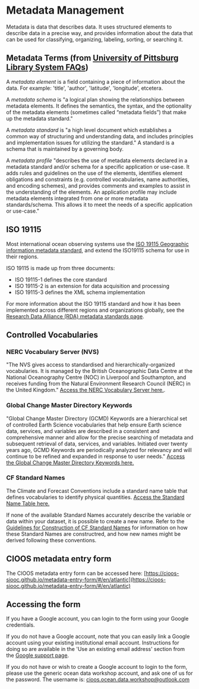 # Metadata Management
Metadata is data that describes data. It uses structured elements to describe data in a precise way, and provides information about the data that can be used for classifying, organizing, labeling, sorting, or searching it. 

## Metadata Terms (from [University of Pittsburg Library System FAQs](https://pitt.libanswers.com/faq/214800))

A *metadata element* is a field containing a piece of information about the data. For example: 'title', 'author', 'latitude', 'longitude', etcetera.

A *metadata schema* is "a logical plan showing the relationships between metadata elements. It defines the semantics, the syntax, and the optionality of the metadata elements (sometimes called “metadata fields”) that make up the metadata standard."

A *metadata standard* is "a high level document which establishes a common way of structuring and understanding data, and includes principles and implementation issues for utilizing the standard." A standard is a schema that is maintained by a governing body.

A *metadata profile* "describes the use of metadata elements declared in a metadata standard and/or schema for a specific application or use-case. It adds rules and guidelines on the use of the elements, identifies element obligations and constraints (e.g. controlled vocabularies, name authorities, and encoding schemes), and provides comments and examples to assist in the understanding of the elements. An application profile may include metadata elements integrated from one or more metadata standards/schema. This allows it to meet the needs of a specific application or use-case."

## ISO 19115
Most international ocean observing systems use the [ISO 19115 Geographic information metadata standard](https://www.iso.org/standard/53798.html), and extend the ISO19115 schema for use in their regions. 

ISO 19115 is made up from three documents:
* ISO 19115-1 defines the core standard
* ISO 19115-2 is an extension for data acquisition and processing
* ISO 19115-3 defines the XML schema implementation

For more information about the ISO 19115 standard and how it has been implemented across different regions and organizations globally, see the [Research Data Alliance (RDA) metadata standards page](https://rdamsc.bath.ac.uk/msc/m22).

## Controlled Vocabularies

### NERC Vocabulary Server (NVS)

"The NVS gives access to standardised and hierarchically-organized vocabularies. It is managed by the British Oceanographic Data Centre at the National Oceanography Centre (NOC) in Liverpool and Southampton, and receives funding from the Natural Environment Research Council (NERC) in the United Kingdom." [Access the NERC Vocabulary Server here.](http://vocab.nerc.ac.uk).

### Global Change Master Directory Keywords

"Global Change Master Directory (GCMD) Keywords are a hierarchical set of controlled Earth Science vocabularies that help ensure Earth science data, services, and variables are described in a consistent and comprehensive manner and allow for the precise searching of metadata and subsequent retrieval of data, services, and variables. Initiated over twenty years ago, GCMD Keywords are periodically analyzed for relevancy and will continue to be refined and expanded in response to user needs." [Access the Global Change Master Directory Keywords here.](https://www.earthdata.nasa.gov/learn/find-data/idn/gcmd-keywords)

### CF Standard Names

The Climate and Forecast Conventions include a standard name table that defines vocabularies to identify physical quantities. [Access the Standard Name Table here.](https://cfconventions.org/Data/cf-standard-names/current/build/cf-standard-name-table.html)

If none of the available Standard Names accurately describe the variable or data within your dataset, it is possible to create a new name. Refer to the [Guidelines for Construction of CF Standard Names](http://cfconventions.org/Data/cf-standard-names/docs/guidelines.html) for information on how these Standard Names are constructred, and how new names might be derived following these conventions.


## CIOOS metadata entry form

The CIOOS metadata entry form can be accessed here:
[https://cioos-siooc.github.io/metadata-entry-form/#/en/atlantic](https://cioos-siooc.github.io/metadata-entry-form/#/en/atlantic)

## Accessing the form

If you have a Google account, you can login to the form using your Google credentials.

If you do not have a Google account, note that you can easily link a Google account using your existing institutional email account. Instructions for doing so are available in the 'Use an existing email address' section from the [Google support page](https://support.google.com/accounts/answer/27441?hl=en).

If you do not have or wish to create a Google account to login to the form, please use the generic ocean data workshop account, and ask one of us for the password. The username is:
cioos.ocean.data.workshop@outlook.com

